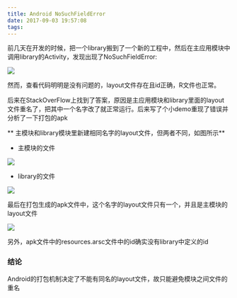 ```yaml
---
title: Android NoSuchFieldError
date: 2017-09-03 19:57:08
tags:
---
```



前几天在开发的时候，把一个library搬到了一个新的工程中，然后在主应用模块中调用library的Activity，发现出现了NoSuchFieldError:

![](./error.png)

然而，查看代码明明是没有问题的，layout文件存在且id正确，R文件也正常。

后来在StackOverFlow上找到了答案，原因是主应用模块和library里面的layout文件重名了，把其中一个名字改了就正常运行。后来写了个小demo重现了错误并分析了一下打包的apk


** 主模块和library模块里新建相同名字的layout文件，但两者不同，如图所示**

- 主模块的文件

![](./list1.png)

- library的文件

![](./list2.png)

最后在打包生成的apk文件中，这个名字的layout文件只有一个，并且是主模块的layout文件

![](./result.png)

另外，apk文件中的resources.arsc文件中的id确实没有library中定义的id


### 结论
Android的打包机制决定了不能有同名的layout文件，故只能避免模块之间文件的重名
